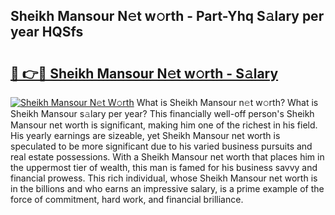 ## Sheikh Mansour N𝚎t w𝚘rth - Part-Yhq S𝚊lary per year HQSfs

# <h2><a href="http://gc48mc4.nevu.top/?p=Sheikh+Mansour">🔗 👉🔴 Sheikh Mansour N𝚎t w𝚘rth - S𝚊lary</a></h2>

[![Sheikh Mansour N𝚎t W𝚘rth](https://i.imgur.com/Oavwk0R.jpeg)](http://gc48mc4.nevu.top/?p=Sheikh+Mansour)
What is Sheikh Mansour n𝚎t w𝚘rth? What is Sheikh Mansour s𝚊lary per year?
This financially well-off person's Sheikh Mansour net worth is significant, making him one of the richest in his field. His yearly earnings are sizeable, yet Sheikh Mansour net worth is speculated to be more significant due to his varied business pursuits and real estate possessions. With a Sheikh Mansour net worth that places him in the uppermost tier of wealth, this man is famed for his business savvy and financial prowess. This rich individual, whose Sheikh Mansour net worth is in the billions and who earns an impressive salary, is a prime example of the force of commitment, hard work, and financial brilliance.

